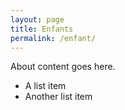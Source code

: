 ```yaml
---
layout: page
title: Enfants
permalink: /enfant/
---
```


About content goes here.

- A list item
- Another list item